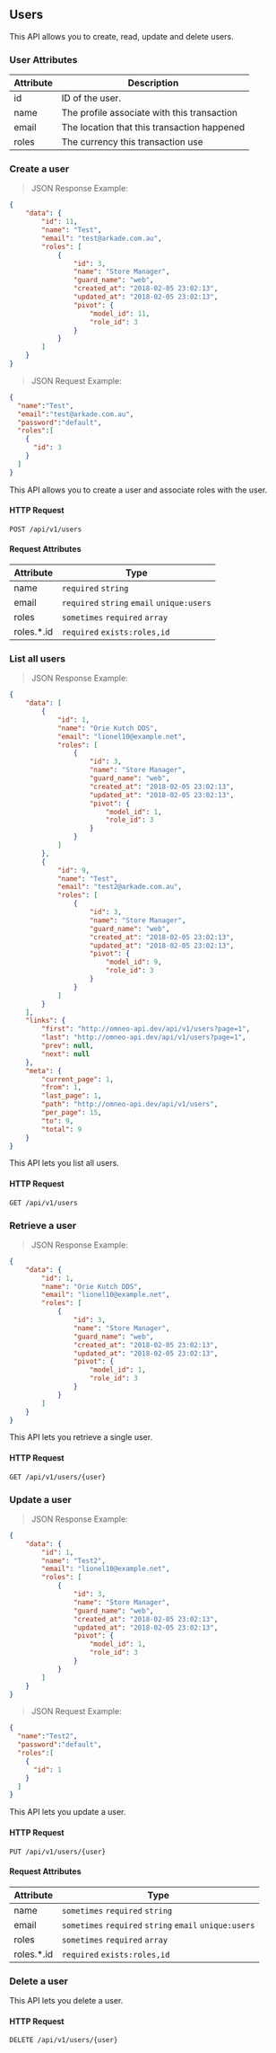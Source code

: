 ## Users

This API allows you to create, read, update and delete users.

### User Attributes

| Attribute   | Description                                  | 
|-------------|----------------------------------------------|
| id          | ID of the user.                              |
| name        | The profile associate with this transaction  |
| email       | The location that this transaction happened  |
| roles       | The currency this transaction use            |


### Create a user

> JSON Response Example:
                
```json
{
    "data": {
        "id": 11,
        "name": "Test",
        "email": "test@arkade.com.au",
        "roles": [
            {
                "id": 3,
                "name": "Store Manager",
                "guard_name": "web",
                "created_at": "2018-02-05 23:02:13",
                "updated_at": "2018-02-05 23:02:13",
                "pivot": {
                    "model_id": 11,
                    "role_id": 3
                }
            }
        ]
    }
}
```

> JSON Request Example:

```json
{
  "name":"Test",
  "email":"test@arkade.com.au",
  "password":"default",
  "roles":[
    {
      "id": 3
    }
  ]
}
```


This API allows you to create a user and associate roles with the user.

#### HTTP Request

`POST /api/v1/users`

#### Request Attributes
| Attribute   | Type                                        |
|-------------|---------------------------------------------|
| name        | `required` `string`                         |
| email       | `required` `string` `email` `unique:users`  |
| roles       | `sometimes` `required` `array`              |
| roles.*.id  | `required` `exists:roles,id`                |



### List all users

> JSON Response Example:
                
```json
{
    "data": [
        {
            "id": 1,
            "name": "Orie Kutch DDS",
            "email": "lionel10@example.net",
            "roles": [
                {
                    "id": 3,
                    "name": "Store Manager",
                    "guard_name": "web",
                    "created_at": "2018-02-05 23:02:13",
                    "updated_at": "2018-02-05 23:02:13",
                    "pivot": {
                        "model_id": 1,
                        "role_id": 3
                    }
                }
            ]
        },
        {
            "id": 9,
            "name": "Test",
            "email": "test2@arkade.com.au",
            "roles": [
                {
                    "id": 3,
                    "name": "Store Manager",
                    "guard_name": "web",
                    "created_at": "2018-02-05 23:02:13",
                    "updated_at": "2018-02-05 23:02:13",
                    "pivot": {
                        "model_id": 9,
                        "role_id": 3
                    }
                }
            ]
        }
    ],
    "links": {
        "first": "http://omneo-api.dev/api/v1/users?page=1",
        "last": "http://omneo-api.dev/api/v1/users?page=1",
        "prev": null,
        "next": null
    },
    "meta": {
        "current_page": 1,
        "from": 1,
        "last_page": 1,
        "path": "http://omneo-api.dev/api/v1/users",
        "per_page": 15,
        "to": 9,
        "total": 9
    }
}
```

This API lets you list all users.

#### HTTP Request

`GET /api/v1/users`



### Retrieve a user

> JSON Response Example:
                
```json
{
    "data": {
        "id": 1,
        "name": "Orie Kutch DDS",
        "email": "lionel10@example.net",
        "roles": [
            {
                "id": 3,
                "name": "Store Manager",
                "guard_name": "web",
                "created_at": "2018-02-05 23:02:13",
                "updated_at": "2018-02-05 23:02:13",
                "pivot": {
                    "model_id": 1,
                    "role_id": 3
                }
            }
        ]
    }
}
```

This API lets you retrieve a single user.

#### HTTP Request

`GET /api/v1/users/{user}`



### Update a user

> JSON Response Example:
                
```json
{
    "data": {
        "id": 1,
        "name": "Test2",
        "email": "lionel10@example.net",
        "roles": [
            {
                "id": 3,
                "name": "Store Manager",
                "guard_name": "web",
                "created_at": "2018-02-05 23:02:13",
                "updated_at": "2018-02-05 23:02:13",
                "pivot": {
                    "model_id": 1,
                    "role_id": 3
                }
            }
        ]
    }
}
```

> JSON Request Example:
                
```json
{
  "name":"Test2",
  "password":"default",
  "roles":[
    {
      "id": 1
    }
  ]
}
```

This API lets you update a user.

#### HTTP Request

`PUT /api/v1/users/{user}`

#### Request Attributes
| Attribute   | Type                                                    |
|-------------|---------------------------------------------------------|
| name        | `sometimes` `required` `string`                         |
| email       | `sometimes` `required` `string` `email` `unique:users`  |
| roles       | `sometimes` `required` `array`                          |
| roles.*.id  | `required` `exists:roles,id`                            |


### Delete a user

This API lets you delete a user.

#### HTTP Request

`DELETE /api/v1/users/{user}`

